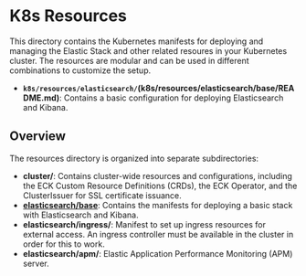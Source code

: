 # K8s Resources

This directory contains the Kubernetes manifests for deploying and managing the Elastic Stack and other related resoures in your Kubernetes cluster. The resources are modular and can be used in different combinations to customize the setup. 

- **`k8s/resources/elasticsearch/`(k8s/resources/elasticsearch/base/README.md)**: Contains a basic configuration for deploying Elasticsearch and Kibana.

## Overview

The resources directory is organized into separate subdirectories: 
 
 * **cluster/**: Contains cluster-wide resources and configurations, including the ECK Custom Resource Definitions (CRDs), the ECK Operator, and the ClusterIssuer for SSL certificate issuance.
 * [**elasticsearch/base**](k8s/resources/elasticsearch/base/README.md): Contains the manifests for deploying a basic stack with Elasticsearch and Kibana. 
 * **elasticsearch/ingress/**: Manifest to set up ingress resources for external access. An ingress controller must be available in the cluster in order for this to work.
 * **elasticsearch/apm/**: Elastic Application Performance Monitoring (APM) server.
